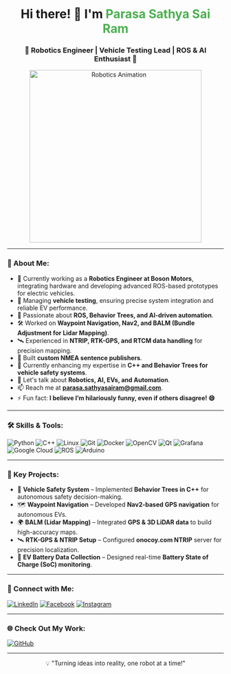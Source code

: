 <h1 align="center">Hi there! 👋 I'm <span style="color: #4CAF50;">Parasa Sathya Sai Ram</span></h1>
<h3 align="center">🚀 Robotics Engineer | Vehicle Testing Lead | ROS & AI Enthusiast 🤖</h3>

<p align="center">
  <img src="https://media.giphy.com/media/13HgwGsXF0aiGY/giphy.gif" width="400" alt="Robotics Animation">
</p>

---

### 🌟 About Me:
- 🔭 Currently working as a **Robotics Engineer at Boson Motors**, integrating hardware and developing advanced ROS-based prototypes for electric vehicles.
- 🚗 Managing **vehicle testing**, ensuring precise system integration and reliable EV performance.
- 🤖 Passionate about **ROS, Behavior Trees, and AI-driven automation**.
- 🛠️ Worked on **Waypoint Navigation, Nav2, and BALM (Bundle Adjustment for Lidar Mapping)**.
- 🛰️ Experienced in **NTRIP, RTK-GPS, and RTCM data handling** for precision mapping.
- 📡 Built **custom NMEA sentence publishers**.
- 🌱 Currently enhancing my expertise in **C++ and Behavior Trees for vehicle safety systems**.
- 💬 Let's talk about **Robotics, AI, EVs, and Automation**.
- 📫 Reach me at **[parasa.sathyasairam@gmail.com](mailto:parasa.sathyasairam@gmail.com)**.
- ⚡ Fun fact: **I believe I’m hilariously funny, even if others disagree! 😄**

---

### 🛠️ Skills & Tools:
<p align="left">
  <img src="https://img.icons8.com/color/48/000000/python--v1.png" alt="Python">
  <img src="https://img.icons8.com/color/48/000000/c-plus-plus-logo.png" alt="C++">
  <img src="https://img.icons8.com/color/48/000000/linux.png" alt="Linux">
  <img src="https://img.icons8.com/color/48/000000/git.png" alt="Git">
  <img src="https://img.icons8.com/color/48/000000/docker.png" alt="Docker">
  <img src="https://img.icons8.com/color/48/000000/opencv.png" alt="OpenCV">
  <img src="https://github.com/user-attachments/assets/70cee24c-0745-44f2-860b-fb8e7aa3dec7" alt="Qt">
  <img src="https://avatars.githubusercontent.com/u/7195757?s=48&v=4" alt="Grafana">
  <img src="https://img.icons8.com/color/48/000000/google-cloud.png" alt="Google Cloud">
  <img src="https://avatars.githubusercontent.com/u/547448?s=48&v=4" alt="ROS">
  <img src="https://img.icons8.com/color/48/000000/arduino.png" alt="Arduino">
</p>

---

### 📌 Key Projects:
- 🚀 **Vehicle Safety System** – Implemented **Behavior Trees in C++** for autonomous safety decision-making.
- 🗺️ **Waypoint Navigation** – Developed **Nav2-based GPS navigation** for autonomous EVs.
- 🌍 **BALM (Lidar Mapping)** – Integrated **GPS & 3D LiDAR data** to build high-accuracy maps.
- 🛰️ **RTK-GPS & NTRIP Setup** – Configured **onocoy.com NTRIP** server for precision localization.
- 🔌 **EV Battery Data Collection** – Designed real-time **Battery State of Charge (SoC) monitoring**.

---

### 📌 Connect with Me:
<p align="left">
  <a href="https://linkedin.com/in/parasa-sathya-sai-ram-8989851a3" target="_blank"><img src="https://img.shields.io/badge/LinkedIn-%230077B5.svg?style=for-the-badge&logo=linkedin&logoColor=white" alt="LinkedIn"></a>
  <a href="https://fb.com/parasa.sathyasairam" target="_blank"><img src="https://img.shields.io/badge/Facebook-%231877F2.svg?style=for-the-badge&logo=facebook&logoColor=white" alt="Facebook"></a>
  <a href="https://instagram.com/parasa.sathyasairam" target="_blank"><img src="https://img.shields.io/badge/Instagram-%23E4405F.svg?style=for-the-badge&logo=instagram&logoColor=white" alt="Instagram"></a>
</p>

---

### 🌐 Check Out My Work:
<p align="left">
  <a href="https://github.com/ParasaSathya" target="_blank"><img src="https://img.shields.io/badge/GitHub-%2312100E.svg?style=for-the-badge&logo=github&logoColor=white" alt="GitHub"></a>
</p>

---

<p align="center">💡 "Turning ideas into reality, one robot at a time!"</p>
